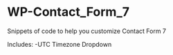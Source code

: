 # WP-Contact_Form_7
Snippets of code to help you customize Contact Form 7

Includes:
-UTC Timezone Dropdown
